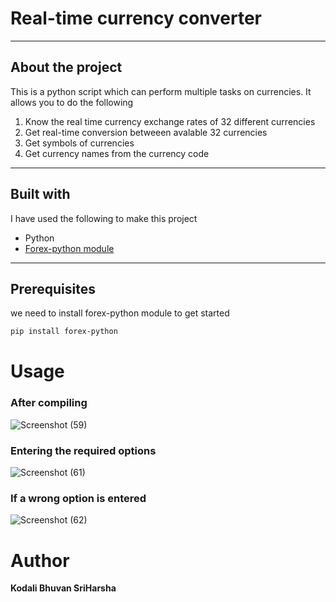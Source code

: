 # Real-time currency converter
---
## About the project
This is a python script which can perform multiple tasks on currencies. It allows you to do the following  
1. Know the real time currency exchange rates of 32 different currencies
2. Get real-time conversion betweeen avalable 32 currencies 
3. Get symbols of currencies
4. Get currency names from the currency code
---
## Built with
I have used the following to make this project
 * Python
 * [Forex-python module](https://pypi.org/project/forex-python/)
---
## Prerequisites
we need to install forex-python module to get started 
```bash
pip install forex-python
```

# Usage
### After compiling
![Screenshot (59)](https://user-images.githubusercontent.com/81758092/121922806-ea332000-cd57-11eb-83c9-aca9f83643b2.png)
### Entering the required options
![Screenshot (61)](https://user-images.githubusercontent.com/81758092/121922908-033bd100-cd58-11eb-9716-ec4d6b56c0c1.png)
### If a wrong option is entered
![Screenshot (62)](https://user-images.githubusercontent.com/81758092/121922910-03d46780-cd58-11eb-9ed0-5effb95cab49.png)

# Author
**Kodali Bhuvan SriHarsha**
